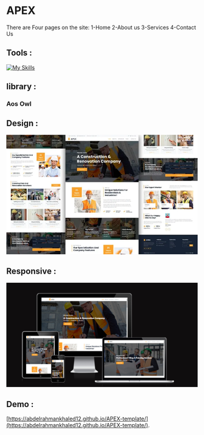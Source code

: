 # APEX
There are Four pages on the site:
1-Home
2-About us
3-Services
4-Contact Us

## Tools :
 [![My Skills](https://skillicons.dev/icons?i=js,html,css,bootstrap)](https://skillicons.dev)
## library :
### Aos Owl
## Design :
<img src="images/design/home-repair-website-template.webp">

## Responsive :
<img src="images/design/responsive.png">

## Demo :
[https://abdelrahmankhaled12.github.io/APEX-template/](https://abdelrahmankhaled12.github.io/APEX-template/).
